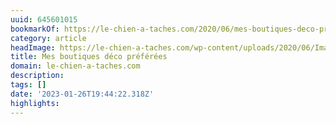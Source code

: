 ```yaml
---
uuid: 645601015
bookmarkOf: https://le-chien-a-taches.com/2020/06/mes-boutiques-deco-preferees/
category: article
headImage: https://le-chien-a-taches.com/wp-content/uploads/2020/06/ImageUne-ShopDeco.jpg
title: Mes boutiques déco préférées
domain: le-chien-a-taches.com
description:
tags: []
date: '2023-01-26T19:44:22.318Z'
highlights:
---
```



